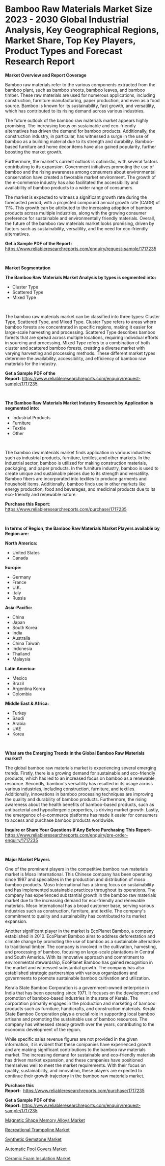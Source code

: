 <p><h1>Bamboo Raw Materials Market Size 2023 - 2030 Global Industrial Analysis, Key Geographical Regions, Market Share, Top Key Players, Product Types and Forecast Research Report</h1></p><p><strong>Market Overview and Report Coverage</strong></p>
<p><p>Bamboo raw materials refer to the various components extracted from the bamboo plant, such as bamboo shoots, bamboo leaves, and bamboo timber. These raw materials are used for numerous applications, including construction, furniture manufacturing, paper production, and even as a food source. Bamboo is known for its sustainability, fast growth, and versatility, which has contributed to its rising demand across various industries.</p><p>The future outlook of the bamboo raw materials market appears highly promising. The increasing focus on sustainable and eco-friendly alternatives has driven the demand for bamboo products. Additionally, the construction industry, in particular, has witnessed a surge in the use of bamboo as a building material due to its strength and durability. Bamboo-based furniture and home decor items have also gained popularity, further boosting the market growth.</p><p>Furthermore, the market's current outlook is optimistic, with several factors contributing to its expansion. Government initiatives promoting the use of bamboo and the rising awareness among consumers about environmental conservation have created a favorable market environment. The growth of the e-commerce industry has also facilitated the accessibility and availability of bamboo products to a wider range of consumers.</p><p>The market is expected to witness a significant growth rate during the forecasted period, with a projected compound annual growth rate (CAGR) of 11%. This growth can be attributed to the increasing adoption of bamboo products across multiple industries, along with the growing consumer preference for sustainable and environmentally friendly materials. Overall, the future of the bamboo raw materials market looks promising, driven by factors such as sustainability, versatility, and the need for eco-friendly alternatives.</p></p>
<p><strong>Get a Sample PDF of the Report:</strong> <a href="https://www.reliableresearchreports.com/enquiry/request-sample/1717235">https://www.reliableresearchreports.com/enquiry/request-sample/1717235</a></p>
<p>&nbsp;</p>
<p><strong>Market Segmentation</strong></p>
<p><strong>The Bamboo Raw Materials Market Analysis by types is segmented into:</strong></p>
<p><ul><li>Cluster Type</li><li>Scattered Type</li><li>Mixed Type</li></ul></p>
<p>&nbsp;</p>
<p><p>The bamboo raw materials market can be classified into three types: Cluster Type, Scattered Type, and Mixed Type. Cluster Type refers to areas where bamboo forests are concentrated in specific regions, making it easier for large-scale harvesting and processing. Scattered Type describes bamboo forests that are spread across multiple locations, requiring individual efforts in sourcing and processing. Mixed Type refers to a combination of both cluster and scattered bamboo forests, creating a diverse market with varying harvesting and processing methods. These different market types determine the availability, accessibility, and efficiency of bamboo raw materials for the industry.</p></p>
<p><strong>Get a Sample PDF of the Report:</strong>&nbsp;<a href="https://www.reliableresearchreports.com/enquiry/request-sample/1717235">https://www.reliableresearchreports.com/enquiry/request-sample/1717235</a></p>
<p>&nbsp;</p>
<p><strong>The Bamboo Raw Materials Market Industry Research by Application is segmented into:</strong></p>
<p><ul><li>Industrial Products</li><li>Furniture</li><li>Textile</li><li>Other</li></ul></p>
<p>&nbsp;</p>
<p><p>The bamboo raw materials market finds application in various industries such as industrial products, furniture, textiles, and other markets. In the industrial sector, bamboo is utilized for making construction materials, packaging, and paper products. In the furniture industry, bamboo is used to create unique and sustainable pieces due to its strength and versatility. Bamboo fibers are incorporated into textiles to produce garments and household items. Additionally, bamboo finds use in other markets like energy production, food and beverages, and medicinal products due to its eco-friendly and renewable nature.</p></p>
<p><strong>Purchase this Report:</strong>&nbsp; <a href="https://www.reliableresearchreports.com/purchase/1717235">https://www.reliableresearchreports.com/purchase/1717235</a></p>
<p>&nbsp;</p>
<p><strong>In terms of Region, the Bamboo Raw Materials Market Players available by Region are:</strong></p>
<p>
    <p> <strong> North America: </strong>
        <ul>
            <li>United States</li>
            <li>Canada</li>
        </ul>
        </p> 
    <p> <strong> Europe: </strong>
        <ul>
            <li>Germany</li>
            <li>France</li>
            <li>U.K.</li>
            <li>Italy</li>
            <li>Russia</li>
        </ul>
        </p> 
    <p> <strong> Asia-Pacific: </strong>
        <ul>
            <li>China</li>
            <li>Japan</li>
            <li>South Korea</li>
            <li>India</li>
            <li>Australia</li>
            <li>China Taiwan</li>
            <li>Indonesia</li>
            <li>Thailand</li>
            <li>Malaysia</li>
        </ul>
        </p> 
    <p> <strong> Latin America: </strong>
        <ul>
            <li>Mexico</li>
            <li>Brazil</li>
            <li>Argentina Korea</li>
            <li>Colombia</li>
        </ul>
        </p> 
    <p> <strong> Middle East & Africa: </strong>
        <ul>
            <li>Turkey</li>
            <li>Saudi</li>
            <li>Arabia</li>
            <li>UAE</li>
            <li>Korea</li>
        </ul>
    </p>
    </p>
<p>&nbsp;</p>
<p><strong>What are the Emerging Trends in the Global Bamboo Raw Materials market?</strong></p>
<p><p>The global bamboo raw materials market is experiencing several emerging trends. Firstly, there is a growing demand for sustainable and eco-friendly products, which has led to an increased focus on bamboo as a renewable resource. Secondly, bamboo's versatility has resulted in its usage across various industries, including construction, furniture, and textiles. Additionally, innovations in bamboo processing techniques are improving the quality and durability of bamboo products. Furthermore, the rising awareness about the health benefits of bamboo-based products, such as antibacterial and hypoallergenic properties, is driving market growth. Lastly, the emergence of e-commerce platforms has made it easier for consumers to access and purchase bamboo products worldwide.</p></p>
<p><strong>Inquire or Share Your Questions If Any Before Purchasing This Report</strong>- <a href="https://www.reliableresearchreports.com/enquiry/pre-order-enquiry/1717235">https://www.reliableresearchreports.com/enquiry/pre-order-enquiry/1717235</a></p>
<p>&nbsp;</p>
<p><strong>Major Market Players</strong></p>
<p><p>One of the prominent players in the competitive bamboo raw materials market is Moso International. This Chinese company has been operating since 1997 and specializes in the production and distribution of moso bamboo products. Moso International has a strong focus on sustainability and has implemented sustainable practices throughout its operations. The company has experienced substantial growth in the bamboo raw materials market due to the increasing demand for eco-friendly and renewable materials. Moso International has a broad customer base, serving various industries such as construction, furniture, and textile. The company's commitment to quality and sustainability has contributed to its market expansion.</p><p>Another significant player in the market is EcoPlanet Bamboo, a company established in 2010. EcoPlanet Bamboo aims to address deforestation and climate change by promoting the use of bamboo as a sustainable alternative to traditional timber. The company is involved in the cultivation, harvesting, and processing of bamboo, focusing on large-scale plantations in Central and South America. With its innovative approach and commitment to environmental stewardship, EcoPlanet Bamboo has gained recognition in the market and witnessed substantial growth. The company has also established strategic partnerships with various organizations and governments to promote sustainable bamboo cultivation and utilization.</p><p>Kerala State Bamboo Corporation is a government-owned enterprise in India that has been operating since 1971. It focuses on the development and promotion of bamboo-based industries in the state of Kerala. The corporation primarily engages in the production and marketing of bamboo products such as furniture, handicrafts, and construction materials. Kerala State Bamboo Corporation plays a crucial role in supporting local bamboo artisans and promoting the sustainable use of bamboo resources. The company has witnessed steady growth over the years, contributing to the economic development of the region.</p><p>While specific sales revenue figures are not provided in the given information, it is evident that these companies have experienced growth and are making significant contributions to the bamboo raw materials market. The increasing demand for sustainable and eco-friendly materials has driven market expansion, and these companies have positioned themselves well to meet the market requirements. With their focus on quality, sustainability, and innovation, these players are expected to continue their growth trajectory in the bamboo raw materials market.</p></p>
<p><strong>Purchase this Report:</strong>&nbsp;&nbsp;<a href="https://www.reliableresearchreports.com/purchase/1717235">https://www.reliableresearchreports.com/purchase/1717235</a></p>
<p></p>
<p><strong>Get a Sample PDF of the Report:</strong>&nbsp;<a href="https://www.reliableresearchreports.com/enquiry/request-sample/1717235">https://www.reliableresearchreports.com/enquiry/request-sample/1717235</a></p>
<p><p><a href="https://github.com/ambrozg/Market-Research-Report-List-1/blob/main/magnetic-shape-memory-alloys-market.md">Magnetic Shape Memory Alloys Market</a></p><p><a href="https://medium.com/@claudekunze/recreational-trampoline-market-size-reveals-the-best-marketing-channels-in-global-industry-05d212abaf92">Recreational Trampoline Market</a></p><p><a href="https://medium.com/@aureliarice2023/synthetic-gemstone-market-analysis-its-cagr-market-segmentation-and-global-industry-overview-42190b88bd52">Synthetic Gemstone Market</a></p><p><a href="https://medium.com/@sandyabbott2023/automatic-pool-covers-market-comprehensive-assessment-by-type-application-and-geography-4d5a0d37aa6d">Automatic Pool Covers Market</a></p><p><a href="https://github.com/dzharov81/Market-Research-Report-List-1/blob/main/ceramic-foam-insulation-market.md">Ceramic Foam Insulation Market</a></p></p>
